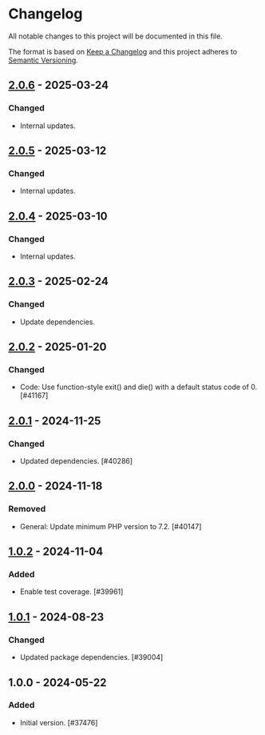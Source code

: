 # Changelog

All notable changes to this project will be documented in this file.

The format is based on [Keep a Changelog](https://keepachangelog.com/en/1.0.0/)
and this project adheres to [Semantic Versioning](https://semver.org/spec/v2.0.0.html).

## [2.0.6] - 2025-03-24
### Changed
- Internal updates.

## [2.0.5] - 2025-03-12
### Changed
- Internal updates.

## [2.0.4] - 2025-03-10
### Changed
- Internal updates.

## [2.0.3] - 2025-02-24
### Changed
- Update dependencies.

## [2.0.2] - 2025-01-20
### Changed
- Code: Use function-style exit() and die() with a default status code of 0. [#41167]

## [2.0.1] - 2024-11-25
### Changed
- Updated dependencies. [#40286]

## [2.0.0] - 2024-11-18
### Removed
- General: Update minimum PHP version to 7.2. [#40147]

## [1.0.2] - 2024-11-04
### Added
- Enable test coverage. [#39961]

## [1.0.1] - 2024-08-23
### Changed
- Updated package dependencies. [#39004]

## 1.0.0 - 2024-05-22
### Added
- Initial version. [#37476]

[2.0.6]: https://github.com/Automattic/patchwork-redefine-exit/compare/v2.0.5...v2.0.6
[2.0.5]: https://github.com/Automattic/patchwork-redefine-exit/compare/v2.0.4...v2.0.5
[2.0.4]: https://github.com/Automattic/patchwork-redefine-exit/compare/v2.0.3...v2.0.4
[2.0.3]: https://github.com/Automattic/patchwork-redefine-exit/compare/v2.0.2...v2.0.3
[2.0.2]: https://github.com/Automattic/patchwork-redefine-exit/compare/v2.0.1...v2.0.2
[2.0.1]: https://github.com/Automattic/patchwork-redefine-exit/compare/v2.0.0...v2.0.1
[2.0.0]: https://github.com/Automattic/patchwork-redefine-exit/compare/v1.0.2...v2.0.0
[1.0.2]: https://github.com/Automattic/patchwork-redefine-exit/compare/v1.0.1...v1.0.2
[1.0.1]: https://github.com/Automattic/patchwork-redefine-exit/compare/v1.0.0...v1.0.1
